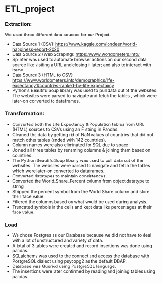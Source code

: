 # ETL_project

### Extraction:

We used three different data sources for our Project.
- Data Source 1 (CSV): https://www.kaggle.com/londeen/world-happiness-report-2020 
- Data Source 2 (Web Scraping): https://www.worldometers.info/
- Splinter was used to automate browser actions on our second data source like visiting a URL and closing it later; and also to interact with items.
- Data Source 3 (HTML to CSV): https://www.worldometers.info/demographics/life-expectancy/#countries-ranked-by-life-expectancy
- Python’s BeautifulSoup library was used to pull data out of the websites. The websites were parsed to navigate and fetch the tables , which were later-on converted to dataframes.


### Transformation: 

- Converted both the Life Expectancy & Population tables from URL (HTML) sources to CSVs using an F string in Pandas.
- Cleaned the data by getting rid of NaN values of countries that did not match other tables (ended with 142 countries).
- Column names were also eliminated for SQL due to space
- Joined all three tables by renaming columns & joining them based on countries.
- The Python BeautifulSoup library was used to pull data out of the websites. The websites were parsed to navigate and fetch the tables   which were later-on converted to dataframes. 
- Converted datatypes to maintain consistencys.
- Converted the World_Share_Percent column from object datatype to string
- Stripped the percent symbol from the World Share column and store their face value.
- Filtered the columns based on what would be used during analysis.
- Truncated symbols in the cells and kept data like percentages at their face value.
   
### Load

- We chose Postgres as our Database because we did not have to deal with a lot of unstructured and variety of data.
- A total of 3 tables were created and record insertions was done using pandas.
- SQLalchemy was used to the connect and access the database with PostgreSQL dialect using psycopg2 as the default DBAPI.
- Database was Queried using PostgreSQL language.
- The insertions were later confirmed by reading and joining tables using pandas.


